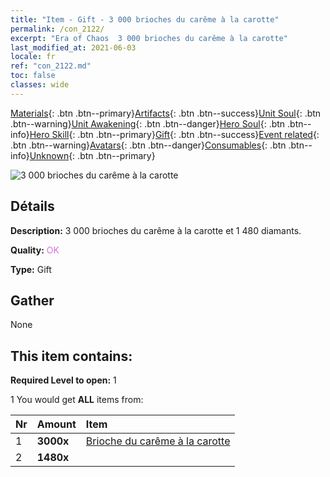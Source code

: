 ```yaml
---
title: "Item - Gift - 3 000 brioches du carême à la carotte"
permalink: /con_2122/
excerpt: "Era of Chaos  3 000 brioches du carême à la carotte"
last_modified_at: 2021-06-03
locale: fr
ref: "con_2122.md"
toc: false
classes: wide
---
```

 [Materials](/ItemsFR/){: .btn .btn--primary}[Artifacts](/ItemsFR/Artifacts/){: .btn .btn--success}[Unit Soul](/ItemsFR/UnitSoul/){: .btn .btn--warning}[Unit Awakening](/ItemsFR/UnitAwakening/){: .btn .btn--danger}[Hero Soul](/ItemsFR/HeroSoul/){: .btn .btn--info}[Hero Skill](/ItemsFR/HeroSkill/){: .btn .btn--primary}[Gift](/ItemsFR/Gift/){: .btn .btn--success}[Event related](/ItemsFR/Events/){: .btn .btn--warning}[Avatars](/ItemsFR/Avatars/){: .btn .btn--danger}[Consumables](/ItemsFR/Consumables/){: .btn .btn--info}[Unknown](/ItemsFR/Unknown/){: .btn .btn--primary}

 ![3 000 brioches du carême à la carotte](/images/t/i_907589.png)

## Détails
 **Description:** 3 000 brioches du carême à la carotte et 1 480 diamants.

 **Quality:** <span style="color: #DA70D6">OK</span>

 **Type:** Gift

## Gather

  None

## This item contains:

 **Required Level to open:** 1

 1 You would get **ALL** items  from:

  | Nr | Amount |     Item    |
  |:---|:-------|:------------|
  | 1 |  **3000x** | [Brioche du carême à la carotte](/ItemsFR/con_2119/) |  | 
  | 2 |  **1480x** | <i class="fas fa-gem"/> |  | 
